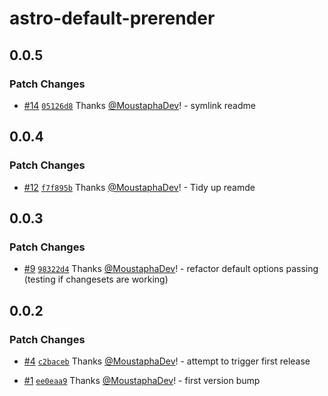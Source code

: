 # astro-default-prerender

## 0.0.5

### Patch Changes

- [#14](https://github.com/MoustaphaDev/astro-default-prerender/pull/14) [`05126d8`](https://github.com/MoustaphaDev/astro-default-prerender/commit/05126d84c5d4cf6e2fc32dd4fbf1cad1be5588a4) Thanks [@MoustaphaDev](https://github.com/MoustaphaDev)! - symlink readme

## 0.0.4

### Patch Changes

- [#12](https://github.com/MoustaphaDev/astro-default-prerender/pull/12) [`f7f895b`](https://github.com/MoustaphaDev/astro-default-prerender/commit/f7f895b4d7f0ca5c2cecb2d7235b9d834b9f480a) Thanks [@MoustaphaDev](https://github.com/MoustaphaDev)! - Tidy up reamde

## 0.0.3

### Patch Changes

- [#9](https://github.com/MoustaphaDev/astro-default-prerender/pull/9) [`98322d4`](https://github.com/MoustaphaDev/astro-default-prerender/commit/98322d4b70601139cd121c19d61fc7d5925334f5) Thanks [@MoustaphaDev](https://github.com/MoustaphaDev)! - refactor default options passing (testing if changesets are working)

## 0.0.2

### Patch Changes

- [#4](https://github.com/MoustaphaDev/astro-default-prerender/pull/4) [`c2baceb`](https://github.com/MoustaphaDev/astro-default-prerender/commit/c2baceb22f54f01e6ccb38b6517e4fc7e0ef35de) Thanks [@MoustaphaDev](https://github.com/MoustaphaDev)! - attempt to trigger first release

- [#1](https://github.com/MoustaphaDev/astro-default-prerender/pull/1) [`ee0eaa9`](https://github.com/MoustaphaDev/astro-default-prerender/commit/ee0eaa9c1d70ddf97b1bb5793ecc7d52fb7f7254) Thanks [@MoustaphaDev](https://github.com/MoustaphaDev)! - first version bump
